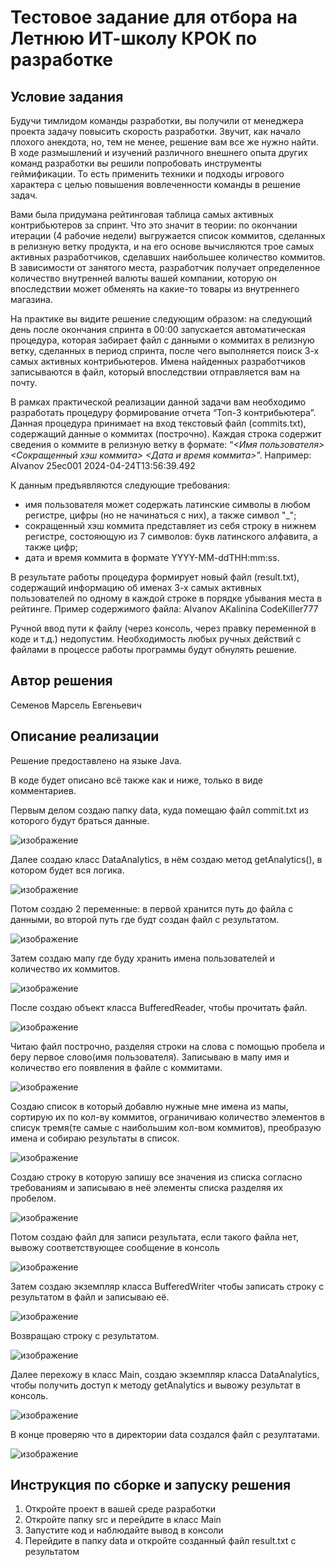 # Тестовое задание для отбора на Летнюю ИТ-школу КРОК по разработке

## Условие задания
Будучи тимлидом команды разработки, вы получили от менеджера проекта задачу повысить скорость разработки. Звучит, как начало плохого анекдота, но, тем не менее, решение вам все же нужно найти. В ходе размышлений и изучений различного внешнего опыта других команд разработки вы решили попробовать инструменты геймификации. То есть применить техники и подходы игрового характера с целью повышения вовлеченности команды в решение задач.

Вами была придумана рейтинговая таблица самых активных контрибьютеров за спринт. Что это значит в теории: по окончании итерации (4 рабочие недели) выгружается список коммитов, сделанных в релизную ветку продукта, и на его основе вычисляются трое самых активных разработчиков, сделавших наибольшее количество коммитов. В зависимости от занятого места, разработчик получает определенное количество внутренней валюты вашей компании, которую он впоследствии может обменять на какие-то товары из внутреннего магазина.

На практике вы видите решение следующим образом: на следующий день после окончания спринта в 00:00 запускается автоматическая процедура, которая забирает файл с данными о коммитах в релизную ветку, сделанных в период спринта, после чего выполняется поиск 3-х самых активных контрибьютеров. Имена найденных разработчиков записываются в файл, который впоследствии отправляется вам на почту.

В рамках практической реализации данной задачи вам необходимо разработать процедуру формирование отчета “Топ-3 контрибьютера”. Данная процедура принимает на вход текстовый файл (commits.txt), содержащий данные о коммитах (построчно). Каждая строка содержит сведения о коммите в релизную ветку в формате: “_<Имя пользователя> <Сокращенный хэш коммита> <Дата и время коммита>_”.
Например: AIvanov 25ec001 2024-04-24T13:56:39.492

К данным предъявляются следующие требования:
- имя пользователя может содержать латинские символы в любом регистре, цифры (но не начинаться с них), а также символ "_";
- сокращенный хэш коммита представляет из себя строку в нижнем регистре, состояющую из 7 символов: букв латинского алфавита, а также цифр;
- дата и время коммита в формате YYYY-MM-ddTHH:mm:ss.

В результате работы процедура формирует новый файл (result.txt), содержащий информацию об именах 3-х самых активных пользователей по одному в каждой строке в порядке убывания места в рейтинге. Пример содержимого файла:
AIvanov
AKalinina
CodeKiller777

Ручной ввод пути к файлу (через консоль, через правку переменной в коде и т.д.) недопустим. Необходимость любых ручных действий с файлами в процессе работы программы будут обнулять решение.

## Автор решения
Семенов Марсель Евгеньевич
## Описание реализации
Решение предоставлено на языке Java.

В коде будет описано всё также как и ниже, только в виде комментариев.

Первым делом создаю папку data, куда помещаю файл commit.txt из которого будут браться данные.

![изображение](https://github.com/slattchrome/school2024-test-task4/assets/112937058/adf708cc-4edc-4e4a-9dee-22af3273177c)

Далее создаю класс DataAnalytics, в нём создаю метод getAnalytics(), в котором будет вся логика.

![изображение](https://github.com/slattchrome/school2024-test-task4/assets/112937058/cb7caed2-3ed2-4df5-a836-5269b6d2dc00)

Потом создаю 2 переменные: в первой хранится путь до файла с данными, во второй путь где будт создан файл с результатом.

![изображение](https://github.com/slattchrome/school2024-test-task4/assets/112937058/67fbbabd-3a1e-49ea-a428-3cfe14a8dd4d)

Затем создаю мапу где буду хранить имена пользователей и количество их коммитов.

![изображение](https://github.com/slattchrome/school2024-test-task4/assets/112937058/0e17a7a8-e579-43a3-bb0a-ec59e4fc1c5e)

После создаю объект класса BufferedReader, чтобы прочитать файл.

![изображение](https://github.com/slattchrome/school2024-test-task4/assets/112937058/a6634f71-ce0e-43e8-b091-ffa48735ac4e)

Читаю файл построчно, разделяя строки на слова с помощью пробела и беру первое слово(имя пользователя). Записываю в мапу имя и количество его появления в файле с коммитами.

![изображение](https://github.com/slattchrome/school2024-test-task4/assets/112937058/e93fa50c-1c03-4249-9c86-eb6fbf1f61d1)

Создаю список в который добавлю нужные мне имена из мапы, сортирую их по кол-ву коммитов, ограничиваю количество элементов в списук тремя(те самые с наибольшим кол-вом коммитов), преобразую имена и собираю результаты в список.

![изображение](https://github.com/slattchrome/school2024-test-task4/assets/112937058/9774350c-7af7-4ab8-bbb7-739a735b3f4f)

Создаю строку в которую запишу все значения из списка согласно требованиям и записываю в неё элементы списка разделяя их пробелом.

![изображение](https://github.com/slattchrome/school2024-test-task4/assets/112937058/c20120e7-f82b-478c-bdff-c8d05ab62966)

Потом создаю файл для записи результата, если такого файла нет, вывожу соответствующее сообщение в консоль

![изображение](https://github.com/slattchrome/school2024-test-task4/assets/112937058/61d572af-02d7-419d-8ab9-29c2c8c29122)

Затем создаю экземпляр класса BufferedWriter чтобы записать строку с результатом в файл и записываю её.

![изображение](https://github.com/slattchrome/school2024-test-task4/assets/112937058/7c09d93a-2c2d-431e-9395-8bf577709605)

Возвращаю строку с результатом.

![изображение](https://github.com/slattchrome/school2024-test-task4/assets/112937058/50a8bf14-4276-49af-92e5-5c9e96a9c49a)

Далее перехожу в класс Main, создаю экземпляр класса DataAnalytics, чтобы получить доступ к методу getAnalytics и вывожу результат в консоль.

![изображение](https://github.com/slattchrome/school2024-test-task4/assets/112937058/d7f1d5b8-5662-4a73-a187-b7f7074e47ed)

В конце проверяю что в директории data создался файл с резултатами.

![изображение](https://github.com/slattchrome/school2024-test-task4/assets/112937058/9f3ddd55-a4dd-4190-9e77-dfef6f13b773)

## Инструкция по сборке и запуску решения
1. Откройте проект в вашей среде разработки
2. Откройте папку src и перейдите в класс Main
3. Запустите код и наблюдайте вывод в консоли
4. Перейдите в папку data и откройте созданный файл result.txt с результатом

